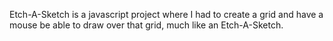 Etch-A-Sketch is a javascript project where I had to create a grid and have a mouse be able to draw over that grid, much like an Etch-A-Sketch.
